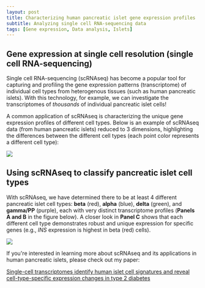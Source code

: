 ```yaml
---
layout: post
title: Characterizing human pancreatic islet gene expression profiles 
subtitle: Analyzing single cell RNA-sequencing data
tags: [Gene expression, Data analysis, Islets]
---
```


## Gene expression at single cell resolution (single cell RNA-sequencing)

Single cell RNA-sequencing (scRNAseq) has become a popular tool for capturing and profiling the gene expression patterns
(transcriptome) of individual cell types from heterogenous tissues (such as human pancreatic islets). 
With this technology, for example, we can investigate the transcriptomes of _thousands_ of individual pancreatic islet cells!

A common application of scRNAseq is characterizing the unique gene expression profiles of different cell types. 
Below is an example of scRNAseq data (from human pancreatic islets) reduced to 3 dimensions, highlighting the
differences between the different cell types (each point color represents a different cell type):

![](/img/Human.pancreatic.islet.scRNAseq.gif)

## Using scRNAseq to classify pancreatic islet cell types

With scRNAseq, we have determined there to be at least 4 different pancreatic islet cell types: **beta** (red),
**alpha** (blue), **delta** (green), and **gamma/PP** (purple), each with very distinct transcriptome profiles
(**Panels A and B** in the figure below). A closer look in **Panel C** shows that each different cell type demonstrates
robust and unique expression for specific genes (e.g., _INS_ expression is highest in beta (red) cells).

![](https://github.com/nlawlor/nlawlor.github.io/blob/master/img/Lawlor_George_Figure_3.png)

If you're interested in learning more about scRNAseq and its applications in human pancreatic islets, please check out my paper:

[Single-cell transcriptomes identify human islet cell signatures and reveal cell-type-specific expression changes in type 2 diabetes](https://www.ncbi.nlm.nih.gov/pubmed/27864352)

